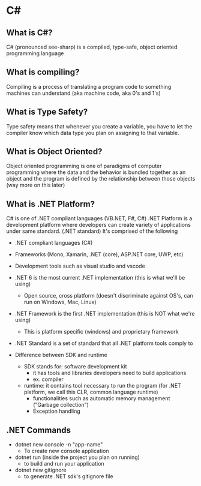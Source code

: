 # C#

## What is C#?
C# (pronounced see-sharp) is a compiled, type-safe, object oriented programming language

## What is compiling?
Compiling is a process of translating a program code to something machines can understand (aka machine code, aka 0's and 1's)

## What is Type Safety?
Type safety means that whenever you create a variable, you have to let the compiler know which data type you plan on assigning to that variable.

## What is Object Oriented?
Object oriented programming is one of paradigms of computer programming where the data and the behavior is bundled together as an object and the program is defined by the relationship between those objects (way more on this later)

## What is .NET Platform?
C# is one of .NET compliant languages (VB.NET, F#, C#)
.NET Platform is a development platform where developers can create variety of applications under same standard. (.NET standard)
It's comprised of the following
- .NET compliant languages (C#)
- Frameworks (Mono, Xamarin, .NET (core), ASP.NET core, UWP, etc)
- Development tools such as visual studio and vscode

- .NET 6 is the most current .NET implementation (this is what we'll be using)
    - Open source, cross platform (doesn't discriminate against OS's, can run on Windows, Mac, Linux)
- .NET Framework is the first .NET implementation (this is NOT what we're using)
    - This is platform specific (windows) and proprietary framework
- .NET Standard is a set of standard that all .NET platform tools comply to

- Difference between SDK and runtime
    - SDK stands for: software development kit
        - it has tools and libraries developers need to build applications
        - ex. compiler
    - runtime: it contains tool necessary to run the program (for .NET platform, we call this CLR, common language runtime)
        - functionalities such as automatic memory management ("Garbage collection")
        - Exception handling

## .NET Commands
- dotnet new console -n "app-name"
    - To create new console application
- dotnet run (inside the project you plan on running)
    - to build and run your application
- dotnet new gitignore 
    - to generate .NET sdk's gitignore file